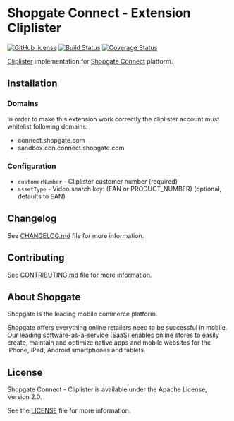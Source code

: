 # Shopgate Connect - Extension Cliplister
[![GitHub license](http://dmlc.github.io/img/apache2.svg)](LICENSE.md)
[![Build Status](https://travis-ci.org/shopgate/ext-cliplister.svg?branch=master)](https://travis-ci.org/shopgate/ext-cliplister)
[![Coverage Status](https://coveralls.io/repos/github/shopgate/ext-cliplister/badge.svg?branch=master)](https://coveralls.io/github/shopgate/ext-cliplister?branch=master)

[Cliplister](https://cliplister.com) implementation for [Shopgate Connect](https://developer.shopgate.com) platform.

## Installation
### Domains
In order to make this extension work correctly the cliplister account must whitelist following domains:
- connect.shopgate.com
- sandbox.cdn.connect.shopgate.com

### Configuration
- `customerNumber` - Cliplister customer number (required)
- `assetType` - Video search key: (EAN or PRODUCT_NUMBER) (optional, defaults to EAN)

## Changelog

See [CHANGELOG.md](CHANGELOG.md) file for more information.

## Contributing

See [CONTRIBUTING.md](docs/CONTRIBUTING.md) file for more information.

## About Shopgate

Shopgate is the leading mobile commerce platform.

Shopgate offers everything online retailers need to be successful in mobile. Our leading
software-as-a-service (SaaS) enables online stores to easily create, maintain and optimize native
apps and mobile websites for the iPhone, iPad, Android smartphones and tablets.

## License

Shopgate Connect - Cliplister is available under the Apache License, Version 2.0.

See the [LICENSE](./LICENSE.md) file for more information.